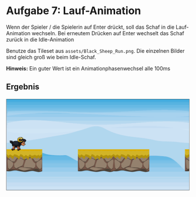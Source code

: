 # Aufgabe 7: Lauf-Animation

Wenn der Spieler / die Spielerin auf Enter drückt, soll das Schaf in die Lauf-Animation wechseln. Bei erneutem Drücken auf Enter wechselt das Schaf zurück in die Idle-Animation

Benutze das Tileset aus `assets/Black_Sheep_Run.png`. Die einzelnen Bilder sind gleich groß wie beim Idle-Schaf.

**Hinweis:** Ein guter Wert ist ein Animationphasenwechsel alle 100ms

## Ergebnis

![](Aufgabe7.gif)
